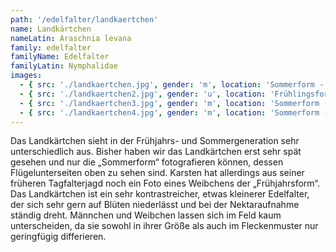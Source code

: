 ```yaml
---
path: '/edelfalter/landkaertchen'
name: Landkärtchen
nameLatin: Araschnia levana
family: edelfalter
familyName: Edelfalter
familyLatin: Nymphalidae
images:
  - { src: './landkaertchen.jpg', gender: 'm', location: 'Sommerform - Sachsen, Spaargebirge', author: Georg, date: '2016-07-10' }
  - { src: './landkaertchen2.jpg', gender: 'u', location: 'Frühlingsform - Brandenburg, Dunkelsee', author: Karsten, date: '2001-05-10' }
  - { src: './landkaertchen3.jpg', gender: 'm', location: 'Sommerform - Brandenburg, Dunkelsee', author: Georg, date: '2016-07-30' }
  - { src: './landkaertchen4.jpg', gender: 'm', location: 'Sommerform - Sachsen, Spaargebirge', author: Georg, date: '2016-07-10' }
---
```


Das Landkärtchen sieht in der Frühjahrs- und Sommergeneration sehr unterschiedlich aus. Bisher haben wir das Landkärtchen erst sehr spät gesehen und nur die „Sommerform“ fotografieren können, dessen Flügelunterseiten oben zu sehen sind. Karsten hat allerdings aus seiner früheren Tagfalterjagd noch ein Foto eines Weibchens der „Frühjahrsform“. Das Landkärtchen ist ein sehr kontrastreicher, etwas kleinerer Edelfalter, der sich sehr gern auf Blüten niederlässt und bei der Nektaraufnahme ständig dreht. Männchen und Weibchen lassen sich im Feld kaum unterscheiden, da sie sowohl in ihrer Größe als auch im Fleckenmuster nur geringfügig differieren.
